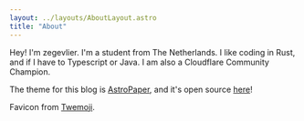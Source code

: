 ```yaml
---
layout: ../layouts/AboutLayout.astro
title: "About"
---
```


Hey! I'm zegevlier. I'm a student from The Netherlands. I like coding in Rust, and if I have to Typescript or Java. I am also a Cloudflare Community Champion.

The theme for this blog is [AstroPaper](https://github.com/satnaing/astro-paper), and it's open source [here](https://github.com/zegevlier/blog)!

Favicon from [Twemoji](https://github.com/twitter/twemoji).
